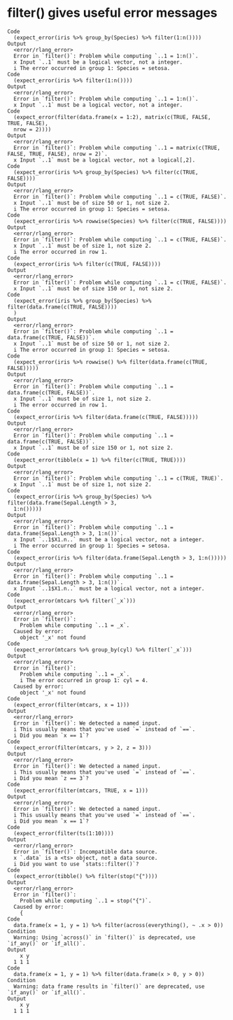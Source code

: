# filter() gives useful error messages

    Code
      (expect_error(iris %>% group_by(Species) %>% filter(1:n())))
    Output
      <error/rlang_error>
      Error in `filter()`: Problem while computing `..1 = 1:n()`.
      x Input `..1` must be a logical vector, not a integer.
      i The error occurred in group 1: Species = setosa.
    Code
      (expect_error(iris %>% filter(1:n())))
    Output
      <error/rlang_error>
      Error in `filter()`: Problem while computing `..1 = 1:n()`.
      x Input `..1` must be a logical vector, not a integer.
    Code
      (expect_error(filter(data.frame(x = 1:2), matrix(c(TRUE, FALSE, TRUE, FALSE),
      nrow = 2))))
    Output
      <error/rlang_error>
      Error in `filter()`: Problem while computing `..1 = matrix(c(TRUE, FALSE, TRUE, FALSE), nrow = 2)`.
      x Input `..1` must be a logical vector, not a logical[,2].
    Code
      (expect_error(iris %>% group_by(Species) %>% filter(c(TRUE, FALSE))))
    Output
      <error/rlang_error>
      Error in `filter()`: Problem while computing `..1 = c(TRUE, FALSE)`.
      x Input `..1` must be of size 50 or 1, not size 2.
      i The error occurred in group 1: Species = setosa.
    Code
      (expect_error(iris %>% rowwise(Species) %>% filter(c(TRUE, FALSE))))
    Output
      <error/rlang_error>
      Error in `filter()`: Problem while computing `..1 = c(TRUE, FALSE)`.
      x Input `..1` must be of size 1, not size 2.
      i The error occurred in row 1.
    Code
      (expect_error(iris %>% filter(c(TRUE, FALSE))))
    Output
      <error/rlang_error>
      Error in `filter()`: Problem while computing `..1 = c(TRUE, FALSE)`.
      x Input `..1` must be of size 150 or 1, not size 2.
    Code
      (expect_error(iris %>% group_by(Species) %>% filter(data.frame(c(TRUE, FALSE))))
      )
    Output
      <error/rlang_error>
      Error in `filter()`: Problem while computing `..1 = data.frame(c(TRUE, FALSE))`.
      x Input `..1` must be of size 50 or 1, not size 2.
      i The error occurred in group 1: Species = setosa.
    Code
      (expect_error(iris %>% rowwise() %>% filter(data.frame(c(TRUE, FALSE)))))
    Output
      <error/rlang_error>
      Error in `filter()`: Problem while computing `..1 = data.frame(c(TRUE, FALSE))`.
      x Input `..1` must be of size 1, not size 2.
      i The error occurred in row 1.
    Code
      (expect_error(iris %>% filter(data.frame(c(TRUE, FALSE)))))
    Output
      <error/rlang_error>
      Error in `filter()`: Problem while computing `..1 = data.frame(c(TRUE, FALSE))`.
      x Input `..1` must be of size 150 or 1, not size 2.
    Code
      (expect_error(tibble(x = 1) %>% filter(c(TRUE, TRUE))))
    Output
      <error/rlang_error>
      Error in `filter()`: Problem while computing `..1 = c(TRUE, TRUE)`.
      x Input `..1` must be of size 1, not size 2.
    Code
      (expect_error(iris %>% group_by(Species) %>% filter(data.frame(Sepal.Length > 3,
      1:n()))))
    Output
      <error/rlang_error>
      Error in `filter()`: Problem while computing `..1 = data.frame(Sepal.Length > 3, 1:n())`.
      x Input `..1$X1.n..` must be a logical vector, not a integer.
      i The error occurred in group 1: Species = setosa.
    Code
      (expect_error(iris %>% filter(data.frame(Sepal.Length > 3, 1:n()))))
    Output
      <error/rlang_error>
      Error in `filter()`: Problem while computing `..1 = data.frame(Sepal.Length > 3, 1:n())`.
      x Input `..1$X1.n..` must be a logical vector, not a integer.
    Code
      (expect_error(mtcars %>% filter(`_x`)))
    Output
      <error/rlang_error>
      Error in `filter()`:
        Problem while computing `..1 = _x`.
      Caused by error:
        object '_x' not found
    Code
      (expect_error(mtcars %>% group_by(cyl) %>% filter(`_x`)))
    Output
      <error/rlang_error>
      Error in `filter()`:
        Problem while computing `..1 = _x`.
        i The error occurred in group 1: cyl = 4.
      Caused by error:
        object '_x' not found
    Code
      (expect_error(filter(mtcars, x = 1)))
    Output
      <error/rlang_error>
      Error in `filter()`: We detected a named input.
      i This usually means that you've used `=` instead of `==`.
      i Did you mean `x == 1`?
    Code
      (expect_error(filter(mtcars, y > 2, z = 3)))
    Output
      <error/rlang_error>
      Error in `filter()`: We detected a named input.
      i This usually means that you've used `=` instead of `==`.
      i Did you mean `z == 3`?
    Code
      (expect_error(filter(mtcars, TRUE, x = 1)))
    Output
      <error/rlang_error>
      Error in `filter()`: We detected a named input.
      i This usually means that you've used `=` instead of `==`.
      i Did you mean `x == 1`?
    Code
      (expect_error(filter(ts(1:10))))
    Output
      <error/rlang_error>
      Error in `filter()`: Incompatible data source.
      x `.data` is a <ts> object, not a data source.
      i Did you want to use `stats::filter()`?
    Code
      (expect_error(tibble() %>% filter(stop("{"))))
    Output
      <error/rlang_error>
      Error in `filter()`:
        Problem while computing `..1 = stop("{")`.
      Caused by error:
        {
    Code
      data.frame(x = 1, y = 1) %>% filter(across(everything(), ~ .x > 0))
    Condition
      Warning: Using `across()` in `filter()` is deprecated, use `if_any()` or `if_all()`.
    Output
        x y
      1 1 1
    Code
      data.frame(x = 1, y = 1) %>% filter(data.frame(x > 0, y > 0))
    Condition
      Warning: data frame results in `filter()` are deprecated, use `if_any()` or `if_all()`.
    Output
        x y
      1 1 1

